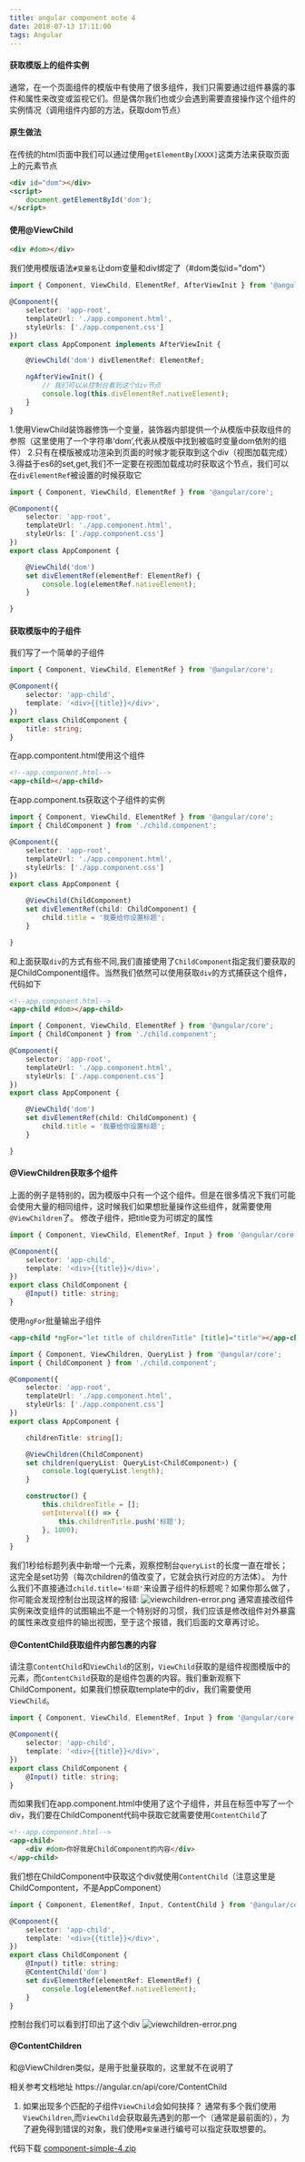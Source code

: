 ```yaml
---
title: angular component note 4
date: 2018-07-13 17:11:00
tags: Angular
---
```

#### 获取模版上的组件实例
通常，在一个页面组件的模版中有使用了很多组件，我们只需要通过组件暴露的事件和属性来改变或监视它们。但是偶尔我们也或少会遇到需要直接操作这个组件的实例情况（调用组件内部的方法，获取dom节点）

#### 原生做法
在传统的html页面中我们可以通过使用`getElementBy[XXXX]`这类方法来获取页面上的元素节点
```html
<div id="dom"></div>
<script>
    document.getElementById('dom');
</script>
```

#### 使用@ViewChild
```html
<div #dom></div>
```
我们使用模版语法`#变量名`让dom变量和div绑定了（#dom类似id="dom"）
```typescript
import { Component, ViewChild, ElementRef, AfterViewInit } from '@angular/core';

@Component({
    selector: 'app-root',
    templateUrl: './app.component.html',
    styleUrls: ['./app.component.css']
})
export class AppComponent implements AfterViewInit {

    @ViewChild('dom') divElementRef: ElementRef;

    ngAfterViewInit() {
        // 我们可以从控制台看到这个div节点
        console.log(this.divElementRef.nativeElement);
    }
}
```
1.使用ViewChild装饰器修饰一个变量，装饰器内部提供一个从模版中获取组件的参照（这里使用了一个字符串‘dom’,代表从模版中找到被临时变量dom依附的组件）
2.只有在模版被成功渲染到页面的时候才能获取到这个div（视图加载完成）
3.得益于es6的set,get,我们不一定要在视图加载成功时获取这个节点，我们可以在`divElementRef`被设置的时候获取它
```typescript
import { Component, ViewChild, ElementRef } from '@angular/core';

@Component({
    selector: 'app-root',
    templateUrl: './app.component.html',
    styleUrls: ['./app.component.css']
})
export class AppComponent {

    @ViewChild('dom')
    set divElementRef(elementRef: ElementRef) {
        console.log(elementRef.nativeElement);
    }

}
```

#### 获取模版中的子组件
我们写了一个简单的子组件
```typescript
import { Component, ViewChild, ElementRef } from '@angular/core';

@Component({
    selector: 'app-child',
    template: '<div>{{title}}</div>',
})
export class ChildComponent {
    title: string;
}

```
在app.compontent.html使用这个组件
```html
<!--app.component.html-->
<app-child></app-child>
```
在app.component.ts获取这个子组件的实例
```typescript
import { Component, ViewChild, ElementRef } from '@angular/core';
import { ChildComponent } from './child.component';

@Component({
    selector: 'app-root',
    templateUrl: './app.component.html',
    styleUrls: ['./app.component.css']
})
export class AppComponent {

    @ViewChild(ChildComponent)
    set divElementRef(child: ChildComponent) {
        child.title = '我要给你设置标题';
    }

}
```
和上面获取`div`的方式有些不同,我们直接使用了`ChildComponent`指定我们要获取的是ChildComponent组件。当然我们依然可以使用获取`div`的方式捕获这个组件，代码如下
```html
<!--app.component.html-->
<app-child #dom></app-child>
```
```typescript
import { Component, ViewChild, ElementRef } from '@angular/core';
import { ChildComponent } from './child.component';

@Component({
    selector: 'app-root',
    templateUrl: './app.component.html',
    styleUrls: ['./app.component.css']
})
export class AppComponent {

    @ViewChild('dom')
    set divElementRef(child: ChildComponent) {
        child.title = '我要给你设置标题';
    }

}
```

#### @ViewChildren获取多个组件
上面的例子是特别的，因为模版中只有一个这个组件。但是在很多情况下我们可能会使用大量的相同组件，这时候我们如果想批量操作这些组件，就需要使用`@ViewChildren`了。
修改子组件，把title变为可绑定的属性
```typescript
import { Component, ViewChild, ElementRef, Input } from '@angular/core';

@Component({
    selector: 'app-child',
    template: '<div>{{title}}</div>',
})
export class ChildComponent {
    @Input() title: string;
}
```
使用`ngFor`批量输出子组件
```html
<app-child *ngFor="let title of childrenTitle" [title]="title"></app-child>
```
```typescript
import { Component, ViewChildren, QueryList } from '@angular/core';
import { ChildComponent } from './child.component';

@Component({
    selector: 'app-root',
    templateUrl: './app.component.html',
    styleUrls: ['./app.component.css']
})
export class AppComponent {

    childrenTitle: string[];

    @ViewChildren(ChildComponent)
    set children(queryList: QueryList<ChildComponent>) {
        console.log(queryList.length);
    }

    constructor() {
        this.childrenTitle = [];
        setInterval(() => {
            this.childrenTitle.push('标题');
        }, 1000);
    }
}
```
我们1秒给标题列表中新增一个元素，观察控制台`queryList`的长度一直在增长；这完全是set功劳（每次children的值改变了，它就会执行对应的方法体）。
为什么我们不直接通过`child.title='标题'`来设置子组件的标题呢？如果你那么做了，你可能会发现控制台出现这样的报错:
![viewchildren-error.png](/images/ng-note-component/viewchildren-error.png)
通常直接改组件实例来改变组件的试图输出不是一个特别好的习惯，我们应该是修改组件对外暴露的属性来改变组件的输出视图，至于这个报错，我们后面的文章再讨论。

#### @ContentChild获取组件内部包裹的内容
请注意`ContentChild`和`ViewChild`的区别，`ViewChild`获取的是组件视图模版中的元素，而`ContentChild`获取的是组件包裹的内容。我们重新观察下ChildComponent，如果我们想获取template中的div，我们需要使用`ViewChild`。
```typescript
import { Component, ViewChild, ElementRef, Input } from '@angular/core';

@Component({
    selector: 'app-child',
    template: '<div>{{title}}</div>',
})
export class ChildComponent {
    @Input() title: string;
}
```
而如果我们在app.component.html中使用了这个子组件，并且在标签中写了一个div，我们要在ChildComponent代码中获取它就需要使用`ContentChild`了
```html
<!--app.component.html-->
<app-child>
    <div #dom>你好我是ChildComponent的内容</div>
</app-child>
```
我们想在ChildComponent中获取这个div就使用`ContentChild`（注意这里是ChildCompontent，不是AppComponent）
```typescript
import { Component, ElementRef, Input, ContentChild } from '@angular/core';

@Component({
    selector: 'app-child',
    template: '<div>{{title}}</div>',
})
export class ChildComponent {
    @Input() title: string;
    @ContentChild('dom')
    set divElementRef(elementRef: ElementRef) {
        console.log(elementRef.nativeElement);
    }
}
```
控制台我们可以看到打印出了这个div
![viewchildren-error.png](/images/ng-note-component/child-content.png)

#### @ContentChildren
和@ViewChildren类似，是用于批量获取的，这里就不在说明了

<div class="tip">相关参考文档地址
https://angular.cn/api/core/ContentChild

1. 如果出现多个匹配的子组件`ViewChild`会如何抉择？
通常有多个我们使用`ViewChildren`,而`ViewChild`会获取最先遇到的那一个（通常是最前面的），为了避免得到错误的对象，我们使用`#变量`进行编号可以指定获取想要的。

代码下载
<a href="/codes/component-simple-4.zip">component-simple-4.zip</a>
</div>

